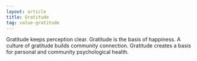 ```yaml
---
layout: article
title: Gratitude
tag: value-gratitude
---
```

Gratitude keeps perception clear. Gratitude is the basis of happiness.  A culture of gratitude builds community connection. Gratitude creates a basis for personal and community psychological health. 